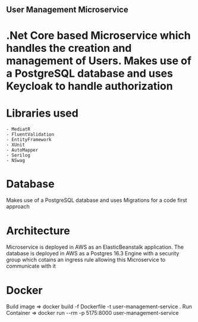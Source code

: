 ## User Management Microservice

# .Net Core based Microservice which handles the creation and management of Users. Makes use of a PostgreSQL database and uses Keycloak to handle authorization

# Libraries used

    - MediatR
    - FluentValidation
    - EntityFramework
    - XUnit
    - AutoMapper
    - Serilog
    - NSwag

# Database

Makes use of a PostgreSQL database and uses Migrations for a code first approach

# Architecture

Microservice is deployed in AWS as an ElasticBeanstalk application. The database is deployed in AWS as a Postgres 16.3 Engine with a security group which cotains an ingress rule allowing this Microservice to communicate with it

# Docker

Build image => docker build -f Dockerfile -t user-management-service .
Run Container => docker run --rm -p 5175:8000 user-management-service

